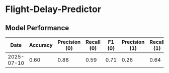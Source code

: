 # Flight-Delay-Predictor

## Model Performance

| Date | Accuracy | Precision (0) | Recall (0) | F1 (0) | Precision (1) | Recall (1) | F1 (1) | ROC AUC |
|------|----------|----------------|------------|--------|----------------|------------|--------|---------|
| 2025-07-10 | 0.60 | 0.88 | 0.59 | 0.71 | 0.26 | 0.64 | 0.37 | 0.656 |
